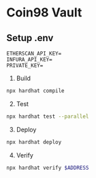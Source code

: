 # Coin98 Vault

## Setup .env
```env
ETHERSCAN_API_KEY=
INFURA_API_KEY=
PRIVATE_KEY=
```

1. Build
```sh
npx hardhat compile
```

2. Test
```sh
npx hardhat test --parallel
```

3. Deploy
```sh
npx hardhat deploy
```

4. Verify
```sh
npx hardhat verify $ADDRESS
```
